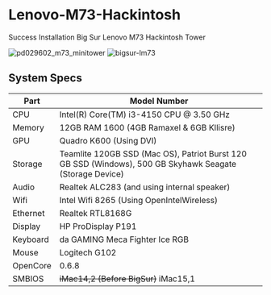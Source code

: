 # Lenovo-M73-Hackintosh
Success Installation Big Sur Lenovo M73 Hackintosh Tower

![pd029602_m73_minitower](https://user-images.githubusercontent.com/34096635/115641165-bc76bf80-a342-11eb-836f-695e5b688334.jpg)
![bigsur-lm73](https://user-images.githubusercontent.com/34096635/115641321-02cc1e80-a343-11eb-80e5-dab0e5ea2a67.png)

## System Specs

| Part | Model Number
| --- | ---
| CPU | Intel(R) Core(TM) i3-4150 CPU @ 3.50 GHz
| Memory | 12GB RAM 1600 (4GB Ramaxel & 6GB Kllisre)
| GPU | Quadro K600 (Using DVI)
| Storage | Teamlite 120GB SSD (Mac OS), Patriot Burst 120 GB SSD (Windows), 500 GB Skyhawk Seagate (Storage Device)
| Audio | Realtek ALC283 (and using internal speaker)
| Wifi | Intel Wifi 8265 (Using OpenIntelWireless)
| Ethernet | Realtek RTL8168G
| Display | HP ProDisplay P191
| Keyboard | da GAMING Meca Fighter Ice RGB
| Mouse | Logitech G102
| OpenCore | 0.6.8
| SMBIOS | ~~iMac14,2 (Before BigSur)~~ iMac15,1
